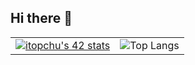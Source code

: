 ## Hi there 👋

<table>
  <tr>
    <td>
      <a href="https://github.com/oakoudad/badge42">
        <img src="https://badge.mediaplus.ma/kettlebells/itopchu?1337Badge=off&UM6P=off" alt="itopchu's 42 stats">
      </a>
    </td>
    <td>
      <img src="https://github-readme-stats.vercel.app/api/top-langs/?username=itopchu&hide_progress=true&theme=dark" alt="Top Langs">
    </td>
  </tr>
</table>
